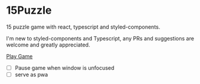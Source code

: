 # 15Puzzle

15 puzzle game with react, typescript and styled-components.

I'm new to styled-components and Typescript, any PRs and suggestions are welcome and greatly appreciated.

[Play Game](https://15puzzle.aliemir.now.sh)

- [ ] Pause game when window is unfocused
- [ ] serve as pwa
